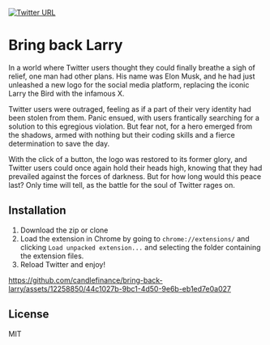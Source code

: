 [![Twitter URL](https://img.shields.io/twitter/url/https/twitter.com/candlefinance.svg?style=social&label=Follow%20%40candlefinance)](https://twitter.com/candlefinance)

# Bring back Larry

In a world where Twitter users thought they could finally breathe a sigh of relief, one man had other plans. His name was Elon Musk, and he had just unleashed a new logo for the social media platform, replacing the iconic Larry the Bird with the infamous X.

Twitter users were outraged, feeling as if a part of their very identity had been stolen from them. Panic ensued, with users frantically searching for a solution to this egregious violation. But fear not, for a hero emerged from the shadows, armed with nothing but their coding skills and a fierce determination to save the day.

With the click of a button, the logo was restored to its former glory, and Twitter users could once again hold their heads high, knowing that they had prevailed against the forces of darkness. But for how long would this peace last? Only time will tell, as the battle for the soul of Twitter rages on.

## Installation

1. Download the zip or clone
2. Load the extension in Chrome by going to `chrome://extensions/` and clicking `Load unpacked extension...` and selecting the folder containing the extension files.
3. Reload Twitter and enjoy!

https://github.com/candlefinance/bring-back-larry/assets/12258850/44c1027b-9bc1-4d50-9e6b-eb1ed7e0a027

## License

MIT
